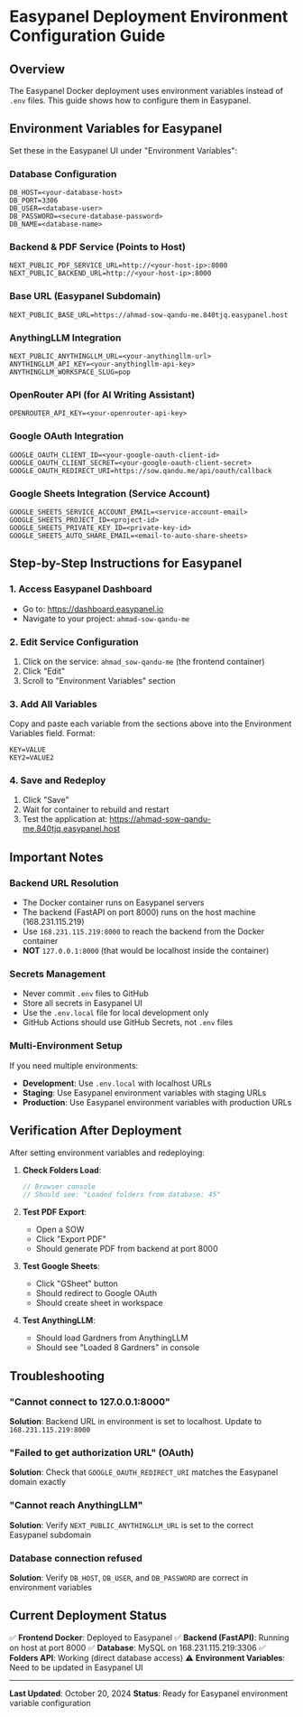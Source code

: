 # Easypanel Deployment Environment Configuration Guide

## Overview

The Easypanel Docker deployment uses environment variables instead of `.env` files. This guide shows how to configure them in Easypanel.

## Environment Variables for Easypanel

Set these in the Easypanel UI under "Environment Variables":

### Database Configuration
```
DB_HOST=<your-database-host>
DB_PORT=3306
DB_USER=<database-user>
DB_PASSWORD=<secure-database-password>
DB_NAME=<database-name>
```

### Backend & PDF Service (Points to Host)
```
NEXT_PUBLIC_PDF_SERVICE_URL=http://<your-host-ip>:8000
NEXT_PUBLIC_BACKEND_URL=http://<your-host-ip>:8000
```

### Base URL (Easypanel Subdomain)
```
NEXT_PUBLIC_BASE_URL=https://ahmad-sow-qandu-me.840tjq.easypanel.host
```

### AnythingLLM Integration
```
NEXT_PUBLIC_ANYTHINGLLM_URL=<your-anythingllm-url>
ANYTHINGLLM_API_KEY=<your-anythingllm-api-key>
ANYTHINGLLM_WORKSPACE_SLUG=pop
```

### OpenRouter API (for AI Writing Assistant)
```
OPENROUTER_API_KEY=<your-openrouter-api-key>
```

### Google OAuth Integration
```
GOOGLE_OAUTH_CLIENT_ID=<your-google-oauth-client-id>
GOOGLE_OAUTH_CLIENT_SECRET=<your-google-oauth-client-secret>
GOOGLE_OAUTH_REDIRECT_URI=https://sow.qandu.me/api/oauth/callback
```

### Google Sheets Integration (Service Account)
```
GOOGLE_SHEETS_SERVICE_ACCOUNT_EMAIL=<service-account-email>
GOOGLE_SHEETS_PROJECT_ID=<project-id>
GOOGLE_SHEETS_PRIVATE_KEY_ID=<private-key-id>
GOOGLE_SHEETS_AUTO_SHARE_EMAIL=<email-to-auto-share-sheets>
```

## Step-by-Step Instructions for Easypanel

### 1. Access Easypanel Dashboard
- Go to: https://dashboard.easypanel.io
- Navigate to your project: `ahmad-sow-qandu-me`

### 2. Edit Service Configuration
1. Click on the service: `ahmad_sow-qandu-me` (the frontend container)
2. Click "Edit"
3. Scroll to "Environment Variables" section

### 3. Add All Variables
Copy and paste each variable from the sections above into the Environment Variables field. Format:
```
KEY=VALUE
KEY2=VALUE2
```

### 4. Save and Redeploy
1. Click "Save"
2. Wait for container to rebuild and restart
3. Test the application at: https://ahmad-sow-qandu-me.840tjq.easypanel.host

## Important Notes

### Backend URL Resolution
- The Docker container runs on Easypanel servers
- The backend (FastAPI on port 8000) runs on the host machine (168.231.115.219)
- Use `168.231.115.219:8000` to reach the backend from the Docker container
- **NOT** `127.0.0.1:8000` (that would be localhost inside the container)

### Secrets Management
- Never commit `.env` files to GitHub
- Store all secrets in Easypanel UI
- Use the `.env.local` file for local development only
- GitHub Actions should use GitHub Secrets, not `.env` files

### Multi-Environment Setup
If you need multiple environments:
- **Development**: Use `.env.local` with localhost URLs
- **Staging**: Use Easypanel environment variables with staging URLs
- **Production**: Use Easypanel environment variables with production URLs

## Verification After Deployment

After setting environment variables and redeploying:

1. **Check Folders Load**:
   ```javascript
   // Browser console
   // Should see: "Loaded folders from database: 45"
   ```

2. **Test PDF Export**:
   - Open a SOW
   - Click "Export PDF"
   - Should generate PDF from backend at port 8000

3. **Test Google Sheets**:
   - Click "GSheet" button
   - Should redirect to Google OAuth
   - Should create sheet in workspace

4. **Test AnythingLLM**:
   - Should load Gardners from AnythingLLM
   - Should see "Loaded 8 Gardners" in console

## Troubleshooting

### "Cannot connect to 127.0.0.1:8000"
**Solution**: Backend URL in environment is set to localhost. Update to `168.231.115.219:8000`

### "Failed to get authorization URL" (OAuth)
**Solution**: Check that `GOOGLE_OAUTH_REDIRECT_URI` matches the Easypanel domain exactly

### "Cannot reach AnythingLLM"
**Solution**: Verify `NEXT_PUBLIC_ANYTHINGLLM_URL` is set to the correct Easypanel subdomain

### Database connection refused
**Solution**: Verify `DB_HOST`, `DB_USER`, and `DB_PASSWORD` are correct in environment variables

## Current Deployment Status

✅ **Frontend Docker**: Deployed to Easypanel
✅ **Backend (FastAPI)**: Running on host at port 8000
✅ **Database**: MySQL on 168.231.115.219:3306
✅ **Folders API**: Working (direct database access)
⚠️ **Environment Variables**: Need to be updated in Easypanel UI

---

**Last Updated**: October 20, 2024
**Status**: Ready for Easypanel environment variable configuration
